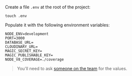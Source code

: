 Create a file `.env` at the root of the project:

```shell
touch .env
```

Populate it with the following environment variables:

```
NODE_ENV=development
PORT=3000
DATABASE_URL=
CLOUDINARY_URL=
MAGIC_SECRET_KEY=
MAGIC_PUBLISHABLE_KEY=
NODE_V8_COVERAGE=./coverage
```

> You'll need to ask
> [someone on the team](https://github.com/BrookesUniversityLearningResources/vsat/graphs/contributors)
> for the values.
